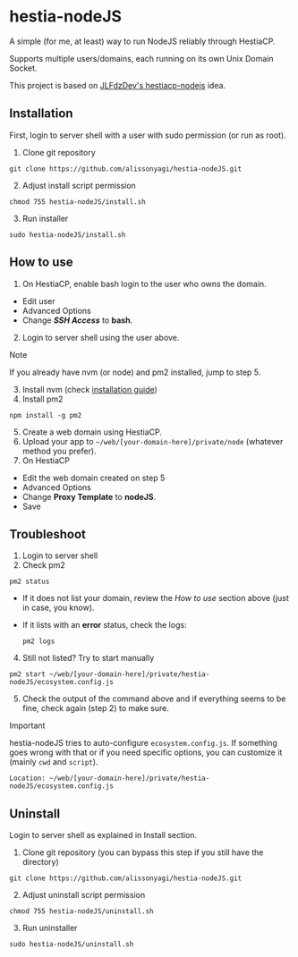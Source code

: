 # hestia-nodeJS

A simple (for me, at least) way to run NodeJS reliably through HestiaCP.

Supports multiple users/domains, each running on its own Unix Domain Socket.

This project is based on [JLFdzDev's hestiacp-nodejs](https://github.com/JLFdzDev/hestiacp-nodejs) idea.

## Installation
First, login to server shell with a user with sudo permission (or run as root).

1. Clone git repository
```
git clone https://github.com/alissonyagi/hestia-nodeJS.git
```
2. Adjust install script permission
```
chmod 755 hestia-nodeJS/install.sh
```
3. Run installer
```
sudo hestia-nodeJS/install.sh
```

## How to use

1. On HestiaCP, enable bash login to the user who owns the domain.
  - Edit user
  - Advanced Options
  - Change ***SSH Access*** to **bash**.

2. Login to server shell using the user above.

> [!NOTE]
> If you already have nvm (or node) and pm2 installed, jump to step 5.

3. Install nvm (check [installation guide](https://github.com/nvm-sh/nvm?tab=readme-ov-file#installing-and-updating))
4. Install pm2
```
npm install -g pm2
```

5. Create a web domain using HestiaCP.
6. Upload your app to `~/web/[your-domain-here]/private/node` (whatever method you prefer).
7. On HestiaCP
  - Edit the web domain created on step 5
  - Advanced Options
  - Change **Proxy Template** to **nodeJS**.
  - Save

## Troubleshoot
1. Login to server shell
2. Check pm2
  ```
  pm2 status
  ```
  - If it does not list your domain, review the *How to use* section above (just in case, you know).
  - If it lists with an **error** status, check the logs:

    ```
    pm2 logs
    ```
4. Still not listed? Try to start manually
  ```
  pm2 start ~/web/[your-domain-here]/private/hestia-nodeJS/ecosystem.config.js
  ```
5. Check the output of the command above and if everything seems to be fine, check again (step 2) to make sure.

> [!IMPORTANT]
> hestia-nodeJS tries to auto-configure `ecosystem.config.js`.
If something goes wrong with that or if you need specific options, you can customize it (mainly `cwd` and `script`).
```
Location: ~/web/[your-domain-here]/private/hestia-nodeJS/ecosystem.config.js
```


## Uninstall
Login to server shell as explained in Install section.

1. Clone git repository (you can bypass this step if you still have the directory)
```
git clone https://github.com/alissonyagi/hestia-nodeJS.git
```
2. Adjust uninstall script permission
```
chmod 755 hestia-nodeJS/uninstall.sh
```
3. Run uninstaller
```
sudo hestia-nodeJS/uninstall.sh
```
